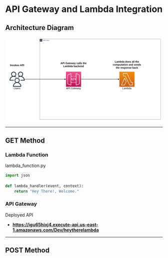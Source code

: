 # API Gateway and Lambda Integration

## Architecture Diagram

![API Gateway and Lambda Integration](architecture-diagram/api-gateway-lambda-integration.png)

---

## GET Method

### Lambda Function

lambda_function.py

```py
import json

def lambda_handler(event, context):
    return "Hey There!, Welcome."
```

### API Gateway

Deployed API

* **https://igu65hixj4.execute-api.us-east-1.amazonaws.com/Dev/heytherelambda**

---

## POST Method

